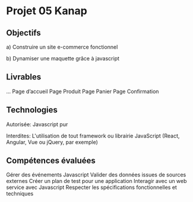 <h1> Projet 05 Kanap </h1>

<h2>Objectifs</h2>
a) Construire un site e-commerce fonctionnel

b) Dynamiser une maquette grâce à javascript


<h2>Livrables</h2>
...
Page d’accueil
Page Produit
Page Panier
Page Confirmation

<h2>Technologies</h2>
Autorisée: Javascript pur

Interdites: L'utilisation de tout framework ou librairie JavaScript (React, Angular, Vue ou jQuery, par exemple)

<h2>Compétences évaluées</h2>

Gérer des événements Javascript
Valider des données issues de sources externes
Créer un plan de test pour une application
Interagir avec un web service avec Javascript
Respecter les spécifications fonctionnelles et techniques

